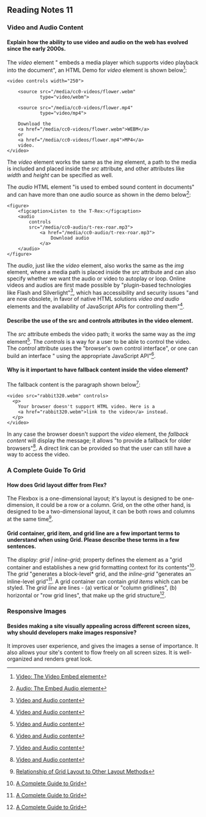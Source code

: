 ## Reading Notes 11

### Video and Audio Content

#### Explain how the ability to use video and audio on the web has evolved since the early 2000s.

The *video* element " embeds a media player which supports video playback into the document", an HTML Demo for *video* element is shown below[^1]:

```
<video controls width="250">

    <source src="/media/cc0-videos/flower.webm"
            type="video/webm">

    <source src="/media/cc0-videos/flower.mp4"
            type="video/mp4">

    Download the
    <a href="/media/cc0-videos/flower.webm">WEBM</a>
    or
    <a href="/media/cc0-videos/flower.mp4">MP4</a>
    video.
</video>

```

The *video* element works the same as the *img* element, a path to the media is included and placed inside the *src* attribute, and other attributes like *width* and *height* can be specified as well.


The *audio* HTML element "is used to embed sound content in documents" and can have more than one audio source as shown in the demo below[^2]: 

```
<figure>
    <figcaption>Listen to the T-Rex:</figcaption>
    <audio
        controls
        src="/media/cc0-audio/t-rex-roar.mp3">
            <a href="/media/cc0-audio/t-rex-roar.mp3">
                Download audio
            </a>
    </audio>
</figure>

```

The *audio*, just like the *video* element, also works the same as the *img* element, where a media path is placed inside the *src* attribute and can also specify whether we want the audio or video to autoplay or loop. Online videos and audios are first made possible by "plugin-based technologies like Flash and Silverlight"[^3], which has accessibility and security issues "and are now obsolete, in favor of native HTML solutions *video and audio* elements and the availability of JavaScript APIs for controlling them"[^3].
    
#### Describe the use of the src and controls attributes in the video element.

The *src* attribute embeds the video path; it works the same way as the *img* element[^3]. The *controls* is a way for a user to be able to control the video. The *control* attribute uses the "browser's own control interface", or one can build an interface " using the appropriate JavaScript API"[^3].


#### Why is it important to have fallback content inside the video element?

The fallback content is the paragraph shown below[^3]:

```
<video src="rabbit320.webm" controls>
  <p>
    Your browser doesn't support HTML video. Here is a
    <a href="rabbit320.webm">link to the video</a> instead.
  </p>
</video>

```

In any case the browser doesn't support the *video* element, the *fallback content* will display the message; it allows "to provide a fallback for older browsers"[^3]. A direct link can be provided so that the user can still have a way to access the video.


### A Complete Guide To Grid

#### How does Grid layout differ from Flex?

The Flexbox is a one-dimensional layout; it's layout is designed to be one-dimension, it could be a row or a column. Grid, on the othe other hand, is designed to be a two-dimensional layout, it can be both rows and columns at the same time[^4].


#### Grid container, grid item, and grid line are a few important terms to understand when using Grid. Please describe these terms in a few sentences.

The *display: grid | inline-grid;* property defines the element as a "grid container and establishes a new grid formatting context for its contents"[^5]. The *grid* "generates a block-level* grid, and the *inline-grid* "generates an inline-level grid"[^5]. A grid container can contain *grid items* which can be styled. The *grid line* are lines - (a) vertical or "column gridlines", (b) horizontal or "row grid lines", that make up the grid structure[^5].


### Responsive Images

#### Besides making a site visually appealing across different screen sizes, why should developers make images responsive?

It improves user experience, and gives the images a sense of importance. It also allows your site's content to flow freely on all screen sizes. It is well-organized and renders great look.


[^1]: [Video: The Video Embed element](https://developer.mozilla.org/en-US/docs/Web/HTML/Element/video)
[^2]: [Audio: The Embed Audio element](https://developer.mozilla.org/en-US/docs/Web/HTML/Element/audio)
[^3]: [Video and Audio content](https://developer.mozilla.org/en-US/docs/Learn/HTML/Multimedia_and_embedding/Video_and_audio_content)
[^4]: [Relationship of Grid Layout to Other Layout Methods](https://developer.mozilla.org/en-US/docs/Web/CSS/CSS_Grid_Layout/Relationship_of_Grid_Layout#:~:text=already%20be%20using.-,Grid%20and%20flexbox,columns%20at%20the%20same%20time.)
[^5]: [A Complete Guide to Grid](https://css-tricks.com/snippets/css/complete-guide-grid/)

